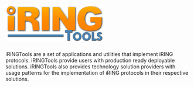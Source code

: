 ![iRINGTools](https://github.com/iringtools/iringtools/blob/master/images/logo.png?raw=true)
==========

iRINGTools are a set of applications and utilities that implement iRING protocols. iRINGTools provide users with production ready deployable solutions. iRINGTools also provides technology solution providers with usage patterns for the implementation of iRING protocols in their respective solutions.